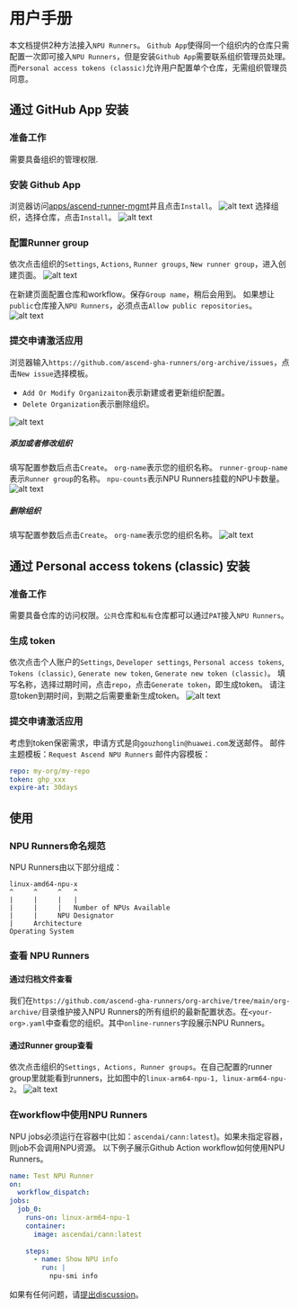 # 用户手册
本文档提供2种方法接入`NPU Runners`。
`Github App`使得同一个组织内的仓库只需配置一次即可接入`NPU Runners`，但是安装`Github App`需要联系组织管理员处理。
而`Personal access tokens (classic)`允许用户配置单个仓库，无需组织管理员同意。
## 通过 GitHub App 安装
### 准备工作
需要具备组织的管理权限.

### 安装 Github App
浏览器访问[apps/ascend-runner-mgmt][1]并且点击`Install`。
![alt text](assets/user-manual-zh/image-3.png)
选择组织，选择仓库，点击`Install`。
![alt text](assets/user-manual-zh/image-5.png)

### 配置Runner group
依次点击组织的`Settings`, `Actions`, `Runner groups`, `New runner group`，进入创建页面。
![alt text](assets/user-manual-zh/image-8.png)

在新建页面配置仓库和workflow。保存`Group name`，稍后会用到。
如果想让`public`仓库接入`NPU Runners`，必须点击`Allow public repositories`。
![alt text](assets/user-manual-zh/image-4.png)

### 提交申请激活应用
浏览器输入`https://github.com/ascend-gha-runners/org-archive/issues`，点击`New issue`选择模板。

- `Add Or Modify Organizaiton`表示新建或者更新组织配置。
- `Delete Organization`表示删除组织。

![alt text](assets/user-manual-zh/image-10.png)
##### 添加或者修改组织
填写配置参数后点击`Create`。
`org-name`表示您的组织名称。
`runner-group-name`表示`Runner group`的名称。
`npu-counts`表示NPU Runners挂载的NPU卡数量。
![alt text](assets/user-manual-zh/image-15.png)
##### 删除组织
填写配置参数后点击`Create`。
`org-name`表示您的组织名称。
![alt text](assets/user-manual-zh/image-13.png)

## 通过 Personal access tokens (classic) 安装
### 准备工作
需要具备仓库的访问权限。`公共`仓库和`私有`仓库都可以通过`PAT`接入`NPU Runners`。

### 生成 token
依次点击个人账户的`Settings`, `Developer settings`, `Personal access tokens`, `Tokens (classic)`, `Generate new token`, `Generate new token (classic)`。
填写名称，选择过期时间，点击`repo`，点击`Generate token`，即生成token。
请注意token到期时间，到期之后需要重新生成token。
![alt text](assets/user-manual-zh/image-16.png)
### 提交申请激活应用
考虑到token保密需求，申请方式是向`gouzhonglin@huawei.com`发送邮件。
邮件主题模板：`Request Ascend NPU Runners`
邮件内容模板：
```yaml
repo: my-org/my-repo
token: ghp_xxx
expire-at: 30days
```

## 使用
### NPU Runners命名规范
NPU Runners由以下部分组成：
```
linux-amd64-npu-x
^     ^     ^   ^
|     |     |   |
|     |     |   Number of NPUs Available
|     |     NPU Designator
|     Architecture
Operating System
```

### 查看 NPU Runners
#### 通过归档文件查看
我们在`https://github.com/ascend-gha-runners/org-archive/tree/main/org-archive/`目录维护接入NPU Runners的所有组织的最新配置状态。在`<your-org>.yaml`中查看您的组织。其中`online-runners`字段展示NPU Runners。

#### 通过Runner group查看
依次点击组织的`Settings, Actions, Runner groups`。在自己配置的runner group里就能看到runners，比如图中的`linux-arm64-npu-1, linux-arm64-npu-2`。
![alt text](assets/user-manual-zh/image-7.png)

### 在workflow中使用NPU Runners
NPU jobs必须运行在容器中(比如：`ascendai/cann:latest`)。如果未指定容器，则job不会调用NPU资源。
以下例子展示Github Action workflow如何使用NPU Runners。
```yaml
name: Test NPU Runner
on:
  workflow_dispatch:
jobs:
  job_0:
    runs-on: linux-arm64-npu-1
    container:
      image: ascendai/cann:latest
      
    steps:
      - name: Show NPU info
        run: |
          npu-smi info
```

如果有任何问题，请[提出discussion](https://github.com/ascend-gha-runners/docs/discussions)。


[1]: https://github.com/apps/ascend-runner-mgmt